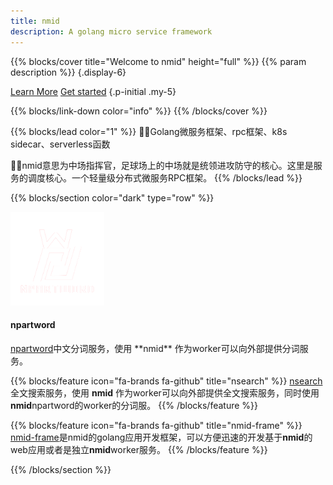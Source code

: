 ```yaml
---
title: nmid
description: A golang micro service framework
---
```


{{% blocks/cover title="Welcome to nmid" height="full" %}}
{{% param description %}}
{.display-6}

<a class="btn btn-lg btn-primary me-3" href="about/">Learn More</a>
<a class="btn btn-lg btn-secondary" href="https://github.com/HughNian/nmid/releases" target="_blank">Get started</a>
{.p-initial .my-5}

<!-- <span style="margin-top:25px;margin-bottom:15px">
<a class="github-button" href="https://github.com/HughNian/nmid" data-icon="octicon-star" data-size="large" data-show-count="true" aria-label="Star nmid">Star nmid</a>
<a class="github-button" href="https://github.com/HughNian/nmid-c" data-icon="octicon-star" data-size="large" data-show-count="true" aria-label="Star nmid-c">Star nmid-c</a>
<a class="github-button" href="https://github.com/HughNian/nmid-php-ext" data-icon="octicon-star" data-size="large" data-show-count="true" aria-label="Star nmid-php-ext">Star nmid-php-ext</a>
</span> -->


{{% blocks/link-down color="info" %}}
{{% /blocks/cover %}}

{{% blocks/lead color="1" %}}
👏👏Golang微服务框架、rpc框架、k8s sidecar、serverless函数  

🤟🤟nmid意思为中场指挥官，足球场上的中场就是统领进攻防守的核心。这里是服务的调度核心。一个轻量级分布式微服务RPC框架。 
{{% /blocks/lead %}}

{{% blocks/section color="dark" type="row" %}}


<div class="col-lg-4 mb-5 mb-lg-0 text-center">
    <div>
        <i><img src="/images/npartword_logo-removebg.png" style="width:150px;height:150px"></i>
    </div>
    <h4 class="h3">
        npartword
    </h4>
    <div class="mb-0">
        <a href="https://github.com/HughNian/npartword">npartword</a>中文分词服务，使用 **nmid** 作为worker可以向外部提供分词服务。
    </div>
</div>

{{% blocks/feature icon="fa-brands fa-github" title="nsearch" %}}
[nsearch](https://github.com/HughNian/nsearch)全文搜索服务，使用 **nmid** 作为worker可以向外部提供全文搜索服务，同时使用**nmid**npartword的worker的分词服。
{{% /blocks/feature %}}


{{% blocks/feature icon="fa-brands fa-github" title="nmid-frame" %}}
[nmid-frame](https://github.com/nmid-team/goframe)是nmid的golang应用开发框架，可以方便迅速的开发基于**nmid**的web应用或者是独立**nmid**worker服务。
{{% /blocks/feature %}}


{{% /blocks/section %}}
